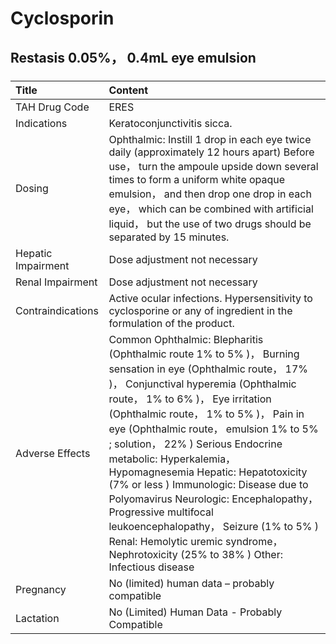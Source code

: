 # Cyclosporin

## Restasis 0.05%， 0.4mL eye emulsion

##### 

| Title              | Content                                                                                                                                                                                                                                                                                                                                                                                                                                                                                                                                                                                                                           |
|:-------------------|:----------------------------------------------------------------------------------------------------------------------------------------------------------------------------------------------------------------------------------------------------------------------------------------------------------------------------------------------------------------------------------------------------------------------------------------------------------------------------------------------------------------------------------------------------------------------------------------------------------------------------------|
| TAH Drug Code      | ERES                                                                                                                                                                                                                                                                                                                                                                                                                                                                                                                                                                                                                              |
| Indications        | Keratoconjunctivitis sicca.                                                                                                                                                                                                                                                                                                                                                                                                                                                                                                                                                                                                       |
| Dosing             | Ophthalmic: Instill 1 drop in each eye twice daily (approximately 12 hours apart) Before use， turn the ampoule upside down several times to form a uniform white opaque emulsion， and then drop one drop in each eye， which can be combined with artificial liquid， but the use of two drugs should be separated by 15 minutes.                                                                                                                                                                                                                                                                                               |
| Hepatic Impairment | Dose adjustment not necessary                                                                                                                                                                                                                                                                                                                                                                                                                                                                                                                                                                                                     |
| Renal Impairment   | Dose adjustment not necessary                                                                                                                                                                                                                                                                                                                                                                                                                                                                                                                                                                                                     |
| Contraindications  | Active ocular infections. Hypersensitivity to cyclosporine or any of ingredient in the formulation of the product.                                                                                                                                                                                                                                                                                                                                                                                                                                                                                                                |
| Adverse Effects    | Common Ophthalmic: Blepharitis (Ophthalmic route 1% to 5% )， Burning sensation in eye (Ophthalmic route， 17% )， Conjunctival hyperemia (Ophthalmic route， 1% to 6% )， Eye irritation (Ophthalmic route， 1% to 5% )， Pain in eye (Ophthalmic route， emulsion 1% to 5% ; solution， 22% ) Serious Endocrine metabolic: Hyperkalemia， Hypomagnesemia Hepatic: Hepatotoxicity (7% or less ) Immunologic: Disease due to Polyomavirus Neurologic: Encephalopathy， Progressive multifocal leukoencephalopathy， Seizure (1% to 5% ) Renal: Hemolytic uremic syndrome， Nephrotoxicity (25% to 38% ) Other: Infectious disease |
| Pregnancy          | No (limited) human data – probably compatible                                                                                                                                                                                                                                                                                                                                                                                                                                                                                                                                                                                     |
| Lactation          | No (Limited) Human Data - Probably Compatible                                                                                                                                                                                                                                                                                                                                                                                                                                                                                                                                                                                     |

